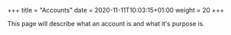 +++
title = "Accounts"
date =  2020-11-11T10:03:15+01:00
weight = 20
+++

This page will describe what an account is and what it's purpose is.